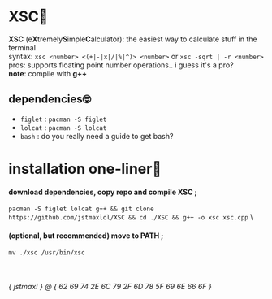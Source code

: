 # XSC🧮
**XSC** (e**X**tremely**S**imple**C**alculator): the easiest way to calculate stuff in the terminal \
syntax: `xsc <number> <(+|-|x|/|%|^)> <number>` or `xsc -sqrt | -r <number>` \
pros: supports floating point number operations.. i guess it's a pro? \
**note**: compile with **g++**

## dependencies🤓
* `figlet` : `pacman -S figlet`
* `lolcat` : `pacman -S lolcat`
* `bash` : do you really need a guide to get bash?

# installation one-liner🤖
#### download dependencies, copy repo and compile **XSC** ;
`pacman -S figlet lolcat g++ && git clone https://github.com/jstmaxlol/XSC && cd ./XSC && g++ -o xsc xsc.cpp` \
#### (optional, but recommended) move to PATH ;
`mv ./xsc /usr/bin/xsc`

&nbsp;
###### { jstmax! } @ { 62 69 74 2E 6C 79 2F 6D 78 5F 69 6E 66 6F }
